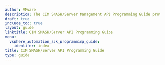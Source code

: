 ```yaml
---
author: VMware
description: The CIM SMASH/Server Management API Programming Guide provides information about developing applications using the CIM SMASH/Server Management API.
draft: true
include_toc: true
layout: guide
linktitle: CIM SMASH/Server API Programming Guide
menu:
  vsphere_automation_sdk_programming_guide:
    identifer: index
title: CIM SMASH/Server API Programming Guide
type: guide
---
```

